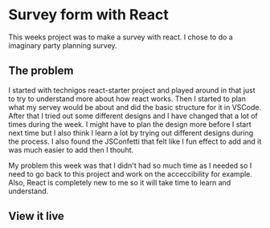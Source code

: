 # Survey form with React

This weeks project was to make a survey with react. I chose to do a imaginary party planning survey.

## The problem

I started with technigos react-starter project and played around in that just to try to understand more about how react works. Then I started to plan what my servey would be about and did the basic structure for it in VSCode.
After that I tried out some different designs and I have changed that a lot of times during the week. I might have to plan the design more before I start next time but I also think I learn a lot by trying out different designs during the process.
I also found the JSConfetti that felt like I fun effect to add and it was much easier to add then I thouht.

My problem this week was that I didn't had so much time as I needed so I need to go back to this project and work on the acceccibility for example. Also, React is completely new to me so it will take time to learn and understand.

## View it live
